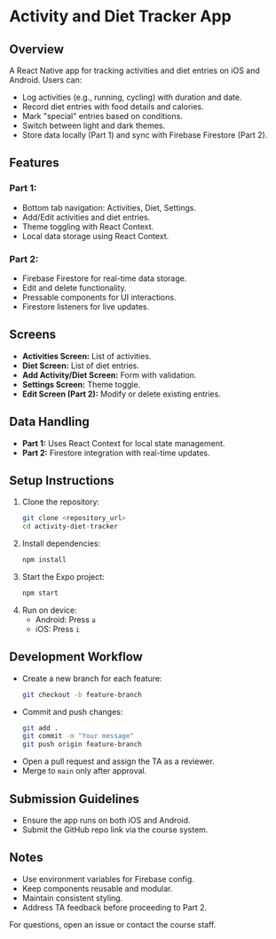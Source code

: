 # Activity and Diet Tracker App

## Overview
A React Native app for tracking activities and diet entries on iOS and Android. Users can:
- Log activities (e.g., running, cycling) with duration and date.
- Record diet entries with food details and calories.
- Mark "special" entries based on conditions.
- Switch between light and dark themes.
- Store data locally (Part 1) and sync with Firebase Firestore (Part 2).

## Features
### Part 1:
- Bottom tab navigation: Activities, Diet, Settings.
- Add/Edit activities and diet entries.
- Theme toggling with React Context.
- Local data storage using React Context.

### Part 2:
- Firebase Firestore for real-time data storage.
- Edit and delete functionality.
- Pressable components for UI interactions.
- Firestore listeners for live updates.

## Screens
- **Activities Screen:** List of activities.
- **Diet Screen:** List of diet entries.
- **Add Activity/Diet Screen:** Form with validation.
- **Settings Screen:** Theme toggle.
- **Edit Screen (Part 2):** Modify or delete existing entries.

## Data Handling
- **Part 1:** Uses React Context for local state management.
- **Part 2:** Firestore integration with real-time updates.

## Setup Instructions
1. Clone the repository:
   ```bash
   git clone <repository_url>
   cd activity-diet-tracker
   ```
2. Install dependencies:
   ```bash
   npm install
   ```
3. Start the Expo project:
   ```bash
   npm start
   ```
4. Run on device:
   - Android: Press `a`
   - iOS: Press `i`

## Development Workflow
- Create a new branch for each feature:
  ```bash
  git checkout -b feature-branch
  ```
- Commit and push changes:
  ```bash
  git add .
  git commit -m "Your message"
  git push origin feature-branch
  ```
- Open a pull request and assign the TA as a reviewer.
- Merge to `main` only after approval.

## Submission Guidelines
- Ensure the app runs on both iOS and Android.
- Submit the GitHub repo link via the course system.

## Notes
- Use environment variables for Firebase config.
- Keep components reusable and modular.
- Maintain consistent styling.
- Address TA feedback before proceeding to Part 2.

For questions, open an issue or contact the course staff.

